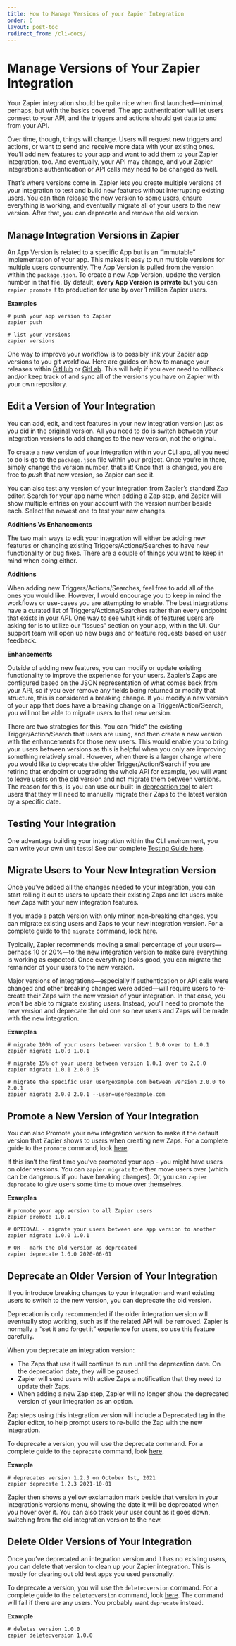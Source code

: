 ```yaml
---
title: How to Manage Versions of your Zapier Integration
order: 6
layout: post-toc
redirect_from: /cli-docs/
---
```


# Manage Versions of Your Zapier Integration

Your Zapier integration should be quite nice when first launched—minimal, perhaps, but with the basics covered. The app authentication will let users connect to your API, and the triggers and actions should get data to and from your API.

Over time, though, things will change. Users will request new triggers and actions, or want to send and receive more data with your existing ones. You’ll add new features to your app and want to add them to your Zapier integration, too. And eventually, your API may change, and your Zapier integration’s authentication or API calls may need to be changed as well.

That’s where versions come in. Zapier lets you create multiple versions of your integration to test and build new features without interrupting existing users. You can then release the new version to some users, ensure everything is working, and eventually migrate all of your users to the new version. After that, you can deprecate and remove the old version.

## Manage Integration Versions in Zapier

An App Version is related to a specific App but is an “immutable” implementation of your app. This makes it easy to run multiple versions for multiple users concurrently. The App Version is pulled from the version within the `package.json`. To create a new App Version, update the version number in that file. By default, **every App Version is private** but you can `zapier promote` it to production for use by over 1 million Zapier users.

**Examples**

```
# push your app version to Zapier
zapier push

# list your versions
zapier versions
```

One way to improve your workflow is to possibly link your Zapier app versions to you git workflow. Here are guides on how to manage your releases within [GitHub](https://docs.github.com/en/repositories/releasing-projects-on-github/managing-releases-in-a-repository) or [GitLab](https://docs.gitlab.com/ee/user/project/releases/). This will help if you ever need to rollback and/or keep track of and sync all of the versions you have on Zapier with your own repository.

## Edit a Version of Your Integration

You can add, edit, and test features in your new integration version just as you did in the original version. All you need to do is switch between your integration versions to add changes to the new version, not the original.

To create a new version of your integration within your CLI app, all you need to do is go to the `package.json` file within your project. Once you’re in there, simply change the version number, that’s it! Once that is changed, you are free to _push_ that new version, so Zapier can see it.

You can also test any version of your integration from Zapier’s standard Zap editor. Search for your app name when adding a Zap step, and Zapier will show multiple entries on your account with the version number beside each. Select the newest one to test your new changes.

**Additions Vs Enhancements**

The two main ways to edit your integration will either be adding new features or changing existing Triggers/Actions/Searches to have new functionality or bug fixes. There are a couple of things you want to keep in mind when doing either.

**Additions**

When adding new Triggers/Actions/Searches, feel free to add all of the ones you would like. However, I would encourage you to keep in mind the workflows or use-cases you are attempting to enable. The best integrations have a curated list of Triggers/Actions/Searches rather than every endpoint that exists in your API. One way to see what kinds of features users are asking for is to utilize our “Issues” section on your app, within the UI. Our support team will open up new bugs and or feature requests based on user feedback.

**Enhancements**

Outside of adding new features, you can modify or update existing functionality to improve the experience for your users. Zapier’s Zaps are configured based on the JSON representation of what comes back from your API, so if you ever remove any fields being returned or modify that structure, this is considered a breaking change. If you modify a new version of your app that does have a breaking change on a Trigger/Action/Search, you will not be able to migrate users to that new version.

There are two strategies for this. You can “hide” the existing Trigger/Action/Search that users are using, and then create a new version with the enhancements for those new users. This would enable you to bring your users between versions as this is helpful when you only are improving something relatively small. However, when there is a larger change where you would like to deprecate the older Trigger/Action/Search if you are retiring that endpoint or upgrading the whole API for example, you will want to leave users on the old version and not migrate them between versions. The reason for this, is you can use our built-in [deprecation tool](#deprecate-an-older-version-of-your-integration) to alert users that they will need to manually migrate their Zaps to the latest version by a specific date.

## Testing Your Integration

One advantage building your integration within the CLI environment, you can write your own unit tests!
See our complete [Testing Guide here](../cli_docs/docs#testing).

## Migrate Users to Your New Integration Version

Once you’ve added all the changes needed to your integration, you can start rolling it out to users to update their existing Zaps and let users make new Zaps with your new integration features.

If you made a patch version with only minor, non-breaking changes, you can migrate existing users and Zaps to your new integration version. For a complete guide to the `migrate` command, look [here](../cli_docs/cli#migrate).

Typically, Zapier recommends moving a small percentage of your users—perhaps 10 or 20%—to the new integration version to make sure everything is working as expected. Once everything looks good, you can migrate the remainder of your users to the new version.

Major versions of integrations—especially if authentication or API calls were changed and other breaking changes were added—will require users to re-create their Zaps with the new version of your integration. In that case, you won’t be able to migrate existing users. Instead, you’ll need to promote the new version and deprecate the old one so new users and Zaps will be made with the new integration.

**Examples**

```
# migrate 100% of your users between version 1.0.0 over to 1.0.1
zapier migrate 1.0.0 1.0.1

# migrate 15% of your users between version 1.0.1 over to 2.0.0
zapier migrate 1.0.1 2.0.0 15

# migrate the specific user user@example.com between version 2.0.0 to 2.0.1
zapier migrate 2.0.0 2.0.1 --user=user@example.com
```

## Promote a New Version of Your Integration

You can also Promote your new integration version to make it the default version that Zapier shows to users when creating new Zaps. For a complete guide to the `promote` command, look [here](../cli_docs/cli#promote).

If this isn’t the first time you’ve promoted your app - you might have users on older versions. You can `zapier migrate` to either move users over (which can be dangerous if you have breaking changes). Or, you can `zapier deprecate` to give users some time to move over themselves.

**Examples**

```
# promote your app version to all Zapier users
zapier promote 1.0.1

# OPTIONAL - migrate your users between one app version to another
zapier migrate 1.0.0 1.0.1

# OR - mark the old version as deprecated
zapier deprecate 1.0.0 2020-06-01
```

## Deprecate an Older Version of Your Integration

If you introduce breaking changes to your integration and want existing users to switch to the new version, you can deprecate the old version.

Deprecation is only recommended if the older integration version will eventually stop working, such as if the related API will be removed. Zapier is normally a “set it and forget it” experience for users, so use this feature carefully.

When you deprecate an integration version:

* The Zaps that use it will continue to run until the deprecation date. On the deprecation date, they will be paused.
* Zapier will send users with active Zaps a notification that they need to update their Zaps.
* When adding a new Zap step, Zapier will no longer show the deprecated version of your integration as an option.

Zap steps using this integration version will include a Deprecated tag in the Zapier editor, to help prompt users to re-build the Zap with the new integration.

To deprecate a version, you will use the deprecate command. For a complete guide to the `deprecate` command, look [here](../cli_docs/cli#deprecate).

**Example**

```
# deprecates version 1.2.3 on October 1st, 2021
zapier deprecate 1.2.3 2021-10-01
```

Zapier then shows a yellow exclamation mark beside that version in your integration’s versions menu, showing the date it will be deprecated when you hover over it. You can also track your user count as it goes down, switching from the old integration version to the new.

## Delete Older Versions of Your Integration

Once you’ve deprecated an integration version and it has no existing users, you can delete that version to clean up your Zapier integration. This is mostly for clearing out old test apps you used personally.

To deprecate a version, you will use the `delete:version` command. For a complete guide to the `delete:version` command, look [here](../cli_docs/cli#deleteversion). The command will fail if there are any users. You probably want `deprecate` instead.

**Example**

```
# deletes version 1.0.0
zapier delete:version 1.0.0
```
